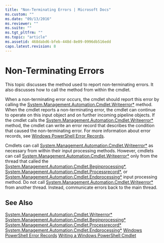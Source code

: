 ```yaml
---
title: "Non-Terminating Errors | Microsoft Docs"
ms.custom: ""
ms.date: "09/13/2016"
ms.reviewer: ""
ms.suite: ""
ms.tgt_pltfrm: ""
ms.topic: "article"
ms.assetid: 468dabd6-bfeb-448d-8e09-0996db516edd
caps.latest.revision: 8
---
```

# Non-Terminating Errors
This topic discusses the method used to report non-terminating errors. It also discusses how to call the method from within the cmdlet.

 When a non-terminating error occurs, the cmdlet should report this error by calling the [System.Management.Automation.Cmdlet.Writeerror*](/dotnet/api/System.Management.Automation.Cmdlet.WriteError) method. When the cmdlet reports a non-terminating error, the cmdlet can continue to operate on this input object and on further incoming pipeline objects. If the cmdlet calls the [System.Management.Automation.Cmdlet.Writeerror*](/dotnet/api/System.Management.Automation.Cmdlet.WriteError) method, the cmdlet can write an error record that describes the condition that caused the non-terminating error. For more information about error records, see [Windows PowerShell Error Records](./windows-powershell-error-records.md).

 Cmdlets can call [System.Management.Automation.Cmdlet.Writeerror*](/dotnet/api/System.Management.Automation.Cmdlet.WriteError) as necessary from within their input processing methods. However, cmdlets can call [System.Management.Automation.Cmdlet.Writeerror*](/dotnet/api/System.Management.Automation.Cmdlet.WriteError) only from the thread that called the [System.Management.Automation.Cmdlet.Beginprocessing*](/dotnet/api/System.Management.Automation.Cmdlet.BeginProcessing), [System.Management.Automation.Cmdlet.Processrecord*](/dotnet/api/System.Management.Automation.Cmdlet.ProcessRecord), or [System.Management.Automation.Cmdlet.Endprocessing*](/dotnet/api/System.Management.Automation.Cmdlet.EndProcessing) input processing method. Do not call [System.Management.Automation.Cmdlet.Writeerror*](/dotnet/api/System.Management.Automation.Cmdlet.WriteError) from another thread. Instead, communicate errors back to the main thread.

## See Also
 [System.Management.Automation.Cmdlet.Writeerror*](/dotnet/api/System.Management.Automation.Cmdlet.WriteError)
 [System.Management.Automation.Cmdlet.Beginprocessing*](/dotnet/api/System.Management.Automation.Cmdlet.BeginProcessing)
 [System.Management.Automation.Cmdlet.Processrecord*](/dotnet/api/System.Management.Automation.Cmdlet.ProcessRecord)
 [System.Management.Automation.Cmdlet.Endprocessing*](/dotnet/api/System.Management.Automation.Cmdlet.EndProcessing)
 [Windows PowerShell Error Records](./windows-powershell-error-records.md)
 [Writing a Windows PowerShell Cmdlet](./writing-a-windows-powershell-cmdlet.md)
